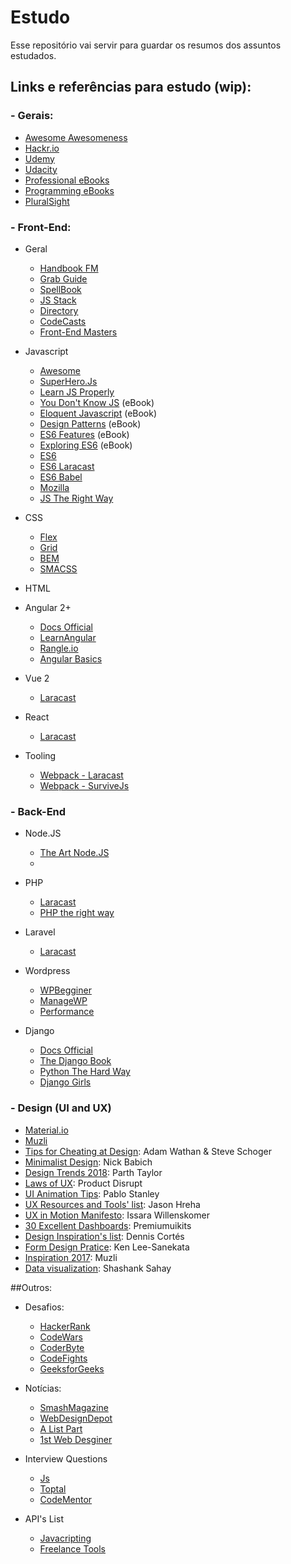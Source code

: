 # Estudo
Esse repositório vai servir para guardar os resumos dos assuntos estudados.

## Links e referências para estudo (wip):
### - Gerais:
- [Awesome Awesomeness](https://github.com/bayandin/awesome-awesomeness)
- [Hackr.io](https://hackr.io/)
- [Udemy](https://www.udemy.com/)
- [Udacity](https://br.udacity.com/#)
- [Professional eBooks](http://book.goalkicker.com/)
- [Programming eBooks](https://github.com/EbookFoundation/free-programming-books)
- [PluralSight](https://app.pluralsight.com/library/)

### - Front-End:
- Geral
	- [Handbook FM](https://frontendmasters.com/books/front-end-handbook/2018/)
	- [Grab Guide](https://github.com/grab/front-end-guide)
	- [SpellBook](https://github.com/dexteryy/spellbook-of-modern-webdev)
	- [JS Stack](https://github.com/verekia/js-stack-from-scratch)
	- [Directory](https://frontend.directory/p/56e33d91b7c64d1a006c250e)
	- [CodeCasts](https://codecasts.com.br/series)
	- [Front-End Masters](https://frontendmasters.com/)

- Javascript
	- [Awesome](https://github.com/sorrycc/awesome-javascript)
	- [SuperHero.Js](http://superherojs.com/)
	- [Learn JS Properly](http://javascriptissexy.com/how-to-learn-javascript-properly/)
	- [You Don't Know JS](https://github.com/getify/You-Dont-Know-JS) (eBook)
	- [Eloquent Javascript](http://eloquentjavascript.net/) (eBook)
	- [Design Patterns](https://addyosmani.com/resources/essentialjsdesignpatterns/book/) (eBook)
	- [ES6 Features](http://es6-features.org/) (eBook)
	- [Exploring ES6](http://exploringjs.com/es6/) (eBook)
	- [ES6](https://github.com/lukehoban/es6features)
	- [ES6 Laracast](https://laracasts.com/series/es6-cliffsnotes)
	- [ES6 Babel](https://babeljs.io/learn-es2015/)
	- [Mozilla](https://developer.mozilla.org/en-US/docs/Web/JavaScript/Guide)
	- [JS The Right Way](http://jstherightway.org/)

- CSS
	- [Flex](https://css-tricks.com/snippets/css/a-guide-to-flexbox/)
	- [Grid](https://css-tricks.com/snippets/css/complete-guide-grid/)
	- [BEM](http://blog.alura.com.br/criando-componentes-css-com-padrao-bem/)
	- [SMACSS](https://smacss.com/book/)

- HTML

- Angular 2+
	- [Docs Official](https://angular.io/guide/quickstart)
	- [LearnAngular](http://learnangular2.com/)
	- [Rangle.io](https://angular-2-training-book.rangle.io/)
	- [Angular Basics](http://www.angularjsbook.com/angular-basics/chapters/)

- Vue 2
	- [Laracast](https://laracasts.com/series/learn-vue-2-step-by-step)

- React
	- [Laracast](https://laracasts.com/series/do-you-react)

- Tooling
	- [Webpack - Laracast](https://laracasts.com/series/webpack-for-everyone)
	- [Webpack - SurviveJs](https://survivejs.com/blog/webpack-book-updated-to-webpack-4/)


### - Back-End
- Node.JS
	- [The Art Node.JS](https://github.com/maxogden/art-of-node#the-art-of-node)
	- 

- PHP
	- [Laracast](https://laracasts.com/series/php-for-beginners)
	- [PHP the right way](http://br.phptherightway.com/)

- Laravel
	- [Laracast](https://laracasts.com/series/laravel-from-scratch-2017)

- Wordpress
	- [WPBegginer](http://www.wpbeginner.com/)
	- [ManageWP](https://managewp.com/blog/)
	- [Performance](https://premium.wpmudev.org/blog/speeding-up-wordpress)

- Django
	- [Docs Official](https://docs.djangoproject.com/en/1.11/intro/tutorial01/)
	- [The Django Book](https://djangobook.com/the-django-book/)
	- [Python The Hard Way](https://learnpythonthehardway.org/book/)
	- [Django Girls](https://tutorial.djangogirls.org/pt/django_installation/)

### - Design (UI and UX)
- [Material.io](https://material.io/guidelines) 
- [Muzli](https://medium.muz.li/)
- [Tips for Cheating at Design](https://goo.gl/EK2Y98): Adam Wathan & Steve Schoger
- [Minimalist Design](https://goo.gl/Gt37rn): Nick Babich
- [Design Trends 2018](https://goo.gl/pTXrWH): Parth Taylor
- [Laws of UX](https://goo.gl/RbgE28): Product Disrupt
- [UI Animation Tips](https://goo.gl/xik6dx): Pablo Stanley
- [UX Resources and Tools' list](https://goo.gl/x8eBPE): Jason Hreha
- [UX in Motion Manifesto](https://goo.gl/JYfCCr): Issara Willenskomer
- [30 Excellent Dashboards](https://goo.gl/ARF8Va): Premiumuikits
- [Design Inspiration's list](https://goo.gl/7woxHQ): Dennis Cortés
- [Form Design Pratice](https://goo.gl/JUP4Ds): Ken Lee-Sanekata
- [Inspiration 2017](https://goo.gl/9CMG6E): Muzli
- [Data visualization](https://goo.gl/or93Nr): Shashank Sahay

##Outros:
- Desafios:
	- [HackerRank](https://www.hackerrank.com/)
	- [CodeWars](https://www.codewars.com/)
	- [CoderByte](https://coderbyte.com/)
	- [CodeFights](https://codefights.com/)
	- [GeeksforGeeks](https://www.geeksforgeeks.org/)

- Notícias:
	- [SmashMagazine](https://www.smashingmagazine.com/)
	- [WebDesignDepot](https://www.webdesignerdepot.com/)
	- [A List Part](http://alistapart.com/)
	- [1st Web Desginer](https://1stwebdesigner.com/)

- Interview Questions
	- [Js](https://github.com/yangshun/front-end-interview-handbook/blob/master/questions/javascript-questions.md)
	- [Toptal](https://www.toptal.com/javascript/interview-questions)
	- [CodeMentor](https://goo.gl/WSnWcb)

- API's List
	- [Javacripting](https://www.javascripting.com/)
	- [Freelance Tools](https://www.hellobonsai.com/best-freelance-tools)
